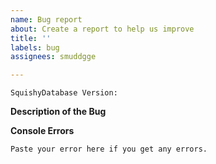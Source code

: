 ```yaml
---
name: Bug report
about: Create a report to help us improve
title: ''
labels: bug
assignees: smuddgge

---
```


`SquishyDatabase Version:`

**Description of the Bug**

**Console Errors**
```
Paste your error here if you get any errors.
```
